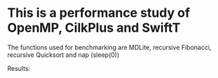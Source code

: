 # This is a performance study of OpenMP, CilkPlus and SwiftT

The functions used for benchmarking are MDLite, recursive Fibonacci, recursive Quicksort and nap (sleep(0))

Results:

